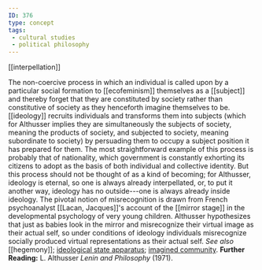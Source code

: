 ```yaml
---
ID: 376
type: concept
tags: 
 - cultural studies
 - political philosophy
---
```


[[interpellation]]

 The
non-coercive process in which an individual is called upon by a
particular social formation to
[[ecofeminism]] themselves
as a [[subject]] and thereby
forget that they are constituted by society rather than constitutive of
society as they henceforth imagine themselves to be.
[[ideology]] recruits
individuals and transforms them into subjects (which for Althusser
implies they are simultaneously the subjects of society, meaning the
products of society, and subjected to society, meaning subordinate to
society) by persuading them to occupy a subject position it has prepared
for them. The most straightforward example of this process is probably
that of nationality, which government is constantly exhorting its
citizens to adopt as the basis of both individual and collective
identity. But this process should not be thought of as a kind of
becoming; for Althusser, ideology is eternal, so one is always already
interpellated, or, to put it another way, ideology has no outside---one
is always already inside ideology. The pivotal notion of misrecognition
is drawn from French psychoanalyst [[Lacan, Jacques]]'s account of the
[[mirror stage]] in the
developmental psychology of very young children. Althusser hypothesizes
that just as babies look in the mirror and misrecognize their virtual
image as their actual self, so under conditions of ideology individuals
misrecognize socially produced virtual representations as their actual
self. *See also* [[hegemony]];
[ideological state
apparatus](#X912351914a553cb9bb17dddbae65b06c3e18d18); [imagined
community](#X67e28870a48458ea01d7ce72dc0389d95d9cefb).
**Further Reading:** L. Althusser *Lenin and Philosophy* (1971).
